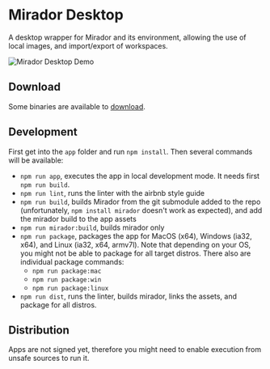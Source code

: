 # Mirador Desktop
A desktop wrapper for Mirador and its environment, allowing the use of local images, and import/export of workspaces.

![Mirador Desktop Demo](demo.gif)

## Download
Some binaries are available to [download](https://stanford.box.com/v/mirador-desktop).

## Development

First get into the `app` folder and run `npm install`. Then several commands will be available:

- `npm run app`, executes the app in local development mode. It needs first `npm run build`.
- `npm run lint`, runs the linter with the airbnb style guide
- `npm run build`, builds Mirador from the git submodule added to the repo (unfortunately, `npm install mirador` doesn't work as expected), and add the mirador build to the app assets
- `npm run mirador:build`, builds mirador only
- `npm run package`, packages the app for MacOS (x64), Windows (ia32, x64), and Linux (ia32, x64, armv7l). Note that depending on your OS, you might not be able to package for all target distros. There also are individual package commands:
  - `npm run package:mac`
  - `npm run package:win`
  - `npm run package:linux`
- `npm run dist`, runs the linter, builds mirador, links the assets, and package for all distros.

## Distribution

Apps are not signed yet, therefore you might need to enable execution from unsafe sources to run it.
